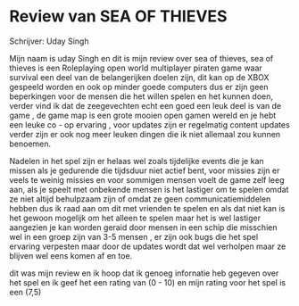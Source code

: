 # Review van SEA OF THIEVES

Schrijver: Uday Singh

Mijn naam is uday Singh en dit is mijn review over sea of thieves,
sea of thieves is een Roleplaying open world multiplayer piraten game  waar survival een  deel van de belangerijken doelen zijn,
dit  kan op de XBOX gespeeld worden en ook  op minder goede computers dus er zijn geen beperkingen voor de mensen die het willen spelen en het kunnen doen,
verder vind ik dat de zeegevechten echt een goed een leuk deel is van de game , de game map is een grote mooien open gamen wereld  en je hebt een leuke co - op ervaring ,
voor updates zijn er regelmatig content updates  verder zijn er ook nog meer leuken dingen die ik niet allemaal zou kunnen benoemen.

Nadelen in het spel zijn er helaas wel zoals tijdelijke events die je kan missen als je gedurende die tijdsduur niet actief bent,
voor missies zijn er veels te weinig missies en voor sommigen mensen voelt de game zelf leeg aan, als je speelt met onbekende mensen is het lastiger om te spelen omdat ze niet altijd behulpzaam zijn of omdat ze geen communicatiemiddelen hebben dus ik raad aan om dit met vrienden te spelen en als dat niet kan is het gewoon mogelijk om het alleen te spelen maar het is wel lastiger aangezien je kan worden geraid door mensen in een schip die misschien wel in een groep zijn van 3-5 mensen , er zijn ook bugs die het spel ervaring  verpesten maar door de updates wordt dat wel verholpen maar ze blijven wel eens komen af en toe.

dit was mijn review en ik hoop dat ik genoeg infornatie heb gegeven over het spel en ik geef het een rating van (0 - 10) en mijn rating voor het spel is een (7,5)